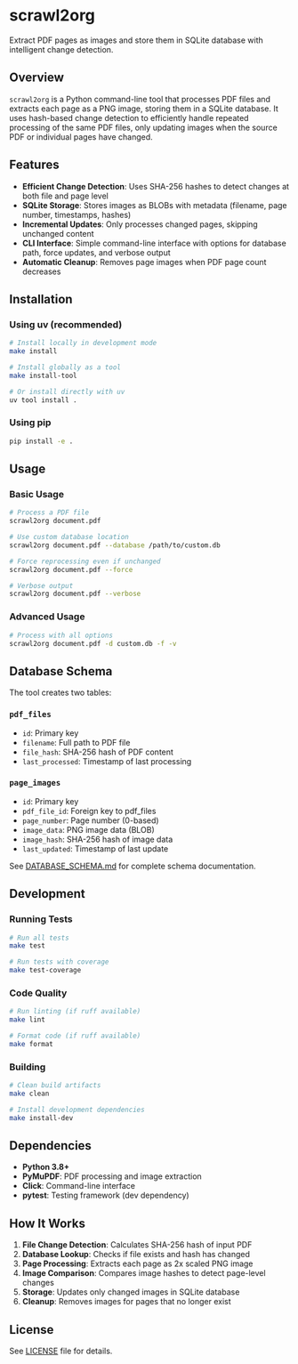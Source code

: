 # scrawl2org

Extract PDF pages as images and store them in SQLite database with intelligent change detection.

## Overview

`scrawl2org` is a Python command-line tool that processes PDF files and extracts each page as a PNG image, storing them in a SQLite database. It uses hash-based change detection to efficiently handle repeated processing of the same PDF files, only updating images when the source PDF or individual pages have changed.

## Features

- **Efficient Change Detection**: Uses SHA-256 hashes to detect changes at both file and page level
- **SQLite Storage**: Stores images as BLOBs with metadata (filename, page number, timestamps, hashes)
- **Incremental Updates**: Only processes changed pages, skipping unchanged content
- **CLI Interface**: Simple command-line interface with options for database path, force updates, and verbose output
- **Automatic Cleanup**: Removes page images when PDF page count decreases

## Installation

### Using uv (recommended)

```bash
# Install locally in development mode
make install

# Install globally as a tool
make install-tool

# Or install directly with uv
uv tool install .
```

### Using pip

```bash
pip install -e .
```

## Usage

### Basic Usage

```bash
# Process a PDF file
scrawl2org document.pdf

# Use custom database location
scrawl2org document.pdf --database /path/to/custom.db

# Force reprocessing even if unchanged
scrawl2org document.pdf --force

# Verbose output
scrawl2org document.pdf --verbose
```

### Advanced Usage

```bash
# Process with all options
scrawl2org document.pdf -d custom.db -f -v
```

## Database Schema

The tool creates two tables:

### `pdf_files`
- `id`: Primary key
- `filename`: Full path to PDF file
- `file_hash`: SHA-256 hash of PDF content
- `last_processed`: Timestamp of last processing

### `page_images`
- `id`: Primary key
- `pdf_file_id`: Foreign key to pdf_files
- `page_number`: Page number (0-based)
- `image_data`: PNG image data (BLOB)
- `image_hash`: SHA-256 hash of image data
- `last_updated`: Timestamp of last update

See [DATABASE_SCHEMA.md](DATABASE_SCHEMA.md) for complete schema documentation.

## Development

### Running Tests

```bash
# Run all tests
make test

# Run tests with coverage
make test-coverage
```

### Code Quality

```bash
# Run linting (if ruff available)
make lint

# Format code (if ruff available)
make format
```

### Building

```bash
# Clean build artifacts
make clean

# Install development dependencies
make install-dev
```

## Dependencies

- **Python 3.8+**
- **PyMuPDF**: PDF processing and image extraction
- **Click**: Command-line interface
- **pytest**: Testing framework (dev dependency)

## How It Works

1. **File Change Detection**: Calculates SHA-256 hash of input PDF
2. **Database Lookup**: Checks if file exists and hash has changed
3. **Page Processing**: Extracts each page as 2x scaled PNG image
4. **Image Comparison**: Compares image hashes to detect page-level changes
5. **Storage**: Updates only changed images in SQLite database
6. **Cleanup**: Removes images for pages that no longer exist

## License

See [LICENSE](LICENSE) file for details.
